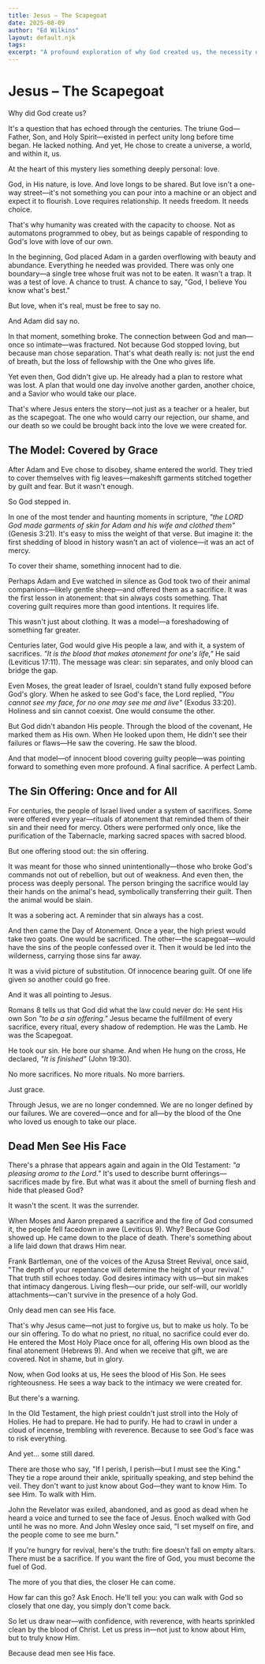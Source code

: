 ```yaml
---
title: Jesus – The Scapegoat
date: 2025-08-09
author: "Ed Wilkins"
layout: default.njk
tags:
excerpt: "A profound exploration of why God created us, the necessity of sacrifice, and how Jesus became our ultimate scapegoat—the one who carries our shame so we can walk in intimacy with the Father."
---
```


# Jesus – The Scapegoat

Why did God create us?

It's a question that has echoed through the centuries. The triune God—Father, Son, and Holy Spirit—existed in perfect unity long before time began. He lacked nothing. And yet, He chose to create a universe, a world, and within it, us.

At the heart of this mystery lies something deeply personal: love.

God, in His nature, is love. And love longs to be shared. But love isn't a one-way street—it's not something you can pour into a machine or an object and expect it to flourish. Love requires relationship. It needs freedom. It needs choice.

That's why humanity was created with the capacity to choose. Not as automatons programmed to obey, but as beings capable of responding to God's love with love of our own.

In the beginning, God placed Adam in a garden overflowing with beauty and abundance. Everything he needed was provided. There was only one boundary—a single tree whose fruit was not to be eaten. It wasn't a trap. It was a test of love. A chance to trust. A chance to say, "God, I believe You know what's best."

But love, when it's real, must be free to say no.

And Adam did say no.

In that moment, something broke. The connection between God and man—once so intimate—was fractured. Not because God stopped loving, but because man chose separation. That's what death really is: not just the end of breath, but the loss of fellowship with the One who gives life.

Yet even then, God didn't give up. He already had a plan to restore what was lost. A plan that would one day involve another garden, another choice, and a Savior who would take our place.

That's where Jesus enters the story—not just as a teacher or a healer, but as the scapegoat. The one who would carry our rejection, our shame, and our death so we could be brought back into the love we were created for.

## The Model: Covered by Grace

After Adam and Eve chose to disobey, shame entered the world. They tried to cover themselves with fig leaves—makeshift garments stitched together by guilt and fear. But it wasn't enough.

So God stepped in.

In one of the most tender and haunting moments in scripture, _"the LORD God made garments of skin for Adam and his wife and clothed them"_ (Genesis 3:21). It's easy to miss the weight of that verse. But imagine it: the first shedding of blood in history wasn't an act of violence—it was an act of mercy.

To cover their shame, something innocent had to die.

Perhaps Adam and Eve watched in silence as God took two of their animal companions—likely gentle sheep—and offered them as a sacrifice. It was the first lesson in atonement: that sin always costs something. That covering guilt requires more than good intentions. It requires life.

This wasn't just about clothing. It was a model—a foreshadowing of something far greater.

Centuries later, God would give His people a law, and with it, a system of sacrifices. _"It is the blood that makes atonement for one's life,"_ He said (Leviticus 17:11). The message was clear: sin separates, and only blood can bridge the gap.

Even Moses, the great leader of Israel, couldn't stand fully exposed before God's glory. When he asked to see God's face, the Lord replied, _"You cannot see my face, for no one may see me and live"_ (Exodus 33:20). Holiness and sin cannot coexist. One would consume the other.

But God didn't abandon His people. Through the blood of the covenant, He marked them as His own. When He looked upon them, He didn't see their failures or flaws—He saw the covering. He saw the blood.

And that model—of innocent blood covering guilty people—was pointing forward to something even more profound. A final sacrifice. A perfect Lamb.

## The Sin Offering: Once and for All

For centuries, the people of Israel lived under a system of sacrifices. Some were offered every year—rituals of atonement that reminded them of their sin and their need for mercy. Others were performed only once, like the purification of the Tabernacle, marking sacred spaces with sacred blood.

But one offering stood out: the sin offering.

It was meant for those who sinned unintentionally—those who broke God's commands not out of rebellion, but out of weakness. And even then, the process was deeply personal. The person bringing the sacrifice would lay their hands on the animal's head, symbolically transferring their guilt. Then the animal would be slain.

It was a sobering act. A reminder that sin always has a cost.

And then came the Day of Atonement. Once a year, the high priest would take two goats. One would be sacrificed. The other—the scapegoat—would have the sins of the people confessed over it. Then it would be led into the wilderness, carrying those sins far away.

It was a vivid picture of substitution. Of innocence bearing guilt. Of one life given so another could go free.

And it was all pointing to Jesus.

Romans 8 tells us that God did what the law could never do: He sent His own Son _"to be a sin offering."_ Jesus became the fulfillment of every sacrifice, every ritual, every shadow of redemption. He was the Lamb. He was the Scapegoat.

He took our sin. He bore our shame. And when He hung on the cross, He declared, _"It is finished"_ (John 19:30).

No more sacrifices. No more rituals. No more barriers.

Just grace.

Through Jesus, we are no longer condemned. We are no longer defined by our failures. We are covered—once and for all—by the blood of the One who loved us enough to take our place.

## Dead Men See His Face

There's a phrase that appears again and again in the Old Testament: _"a pleasing aroma to the Lord."_ It's used to describe burnt offerings—sacrifices made by fire. But what was it about the smell of burning flesh and hide that pleased God?

It wasn't the scent. It was the surrender.

When Moses and Aaron prepared a sacrifice and the fire of God consumed it, the people fell facedown in awe (Leviticus 9). Why? Because God showed up. He came down to the place of death. There's something about a life laid down that draws Him near.

Frank Bartleman, one of the voices of the Azusa Street Revival, once said, "The depth of your repentance will determine the height of your revival." That truth still echoes today. God desires intimacy with us—but sin makes that intimacy dangerous. Living flesh—our pride, our self-will, our worldly attachments—can't survive in the presence of a holy God.

Only dead men can see His face.

That's why Jesus came—not just to forgive us, but to make us holy. To be our sin offering. To do what no priest, no ritual, no sacrifice could ever do. He entered the Most Holy Place once for all, offering His own blood as the final atonement (Hebrews 9). And when we receive that gift, we are covered. Not in shame, but in glory.

Now, when God looks at us, He sees the blood of His Son. He sees righteousness. He sees a way back to the intimacy we were created for.

But there's a warning.

In the Old Testament, the high priest couldn't just stroll into the Holy of Holies. He had to prepare. He had to purify. He had to crawl in under a cloud of incense, trembling with reverence. Because to see God's face was to risk everything.

And yet… some still dared.

There are those who say, "If I perish, I perish—but I must see the King." They tie a rope around their ankle, spiritually speaking, and step behind the veil. They don't want to just know about God—they want to know Him. To see Him. To walk with Him.

John the Revelator was exiled, abandoned, and as good as dead when he heard a voice and turned to see the face of Jesus. Enoch walked with God until he was no more. And John Wesley once said, "I set myself on fire, and the people come to see me burn."

If you're hungry for revival, here's the truth: fire doesn't fall on empty altars. There must be a sacrifice. If you want the fire of God, you must become the fuel of God.

The more of you that dies, the closer He can come.

How far can this go? Ask Enoch. He'll tell you: you can walk with God so closely that one day, you simply don't come back.

So let us draw near—with confidence, with reverence, with hearts sprinkled clean by the blood of Christ. Let us press in—not just to know about Him, but to truly know Him.

Because dead men see His face.
